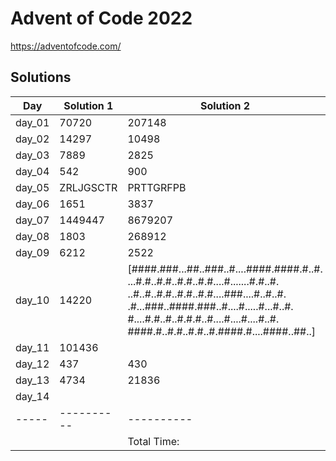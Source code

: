 # Advent of Code 2022

<https://adventofcode.com/>

## Solutions

|  Day  | Solution 1 | Solution 2 | Duration |
| ----- | ---------- | ---------- | -------- |
| day_01 | 70720 | 207148 |  60.639µs |
| day_02 | 14297 | 10498 |  123.148µs |
| day_03 | 7889 | 2825 |  369.761µs |
| day_04 | 542 | 900 |  416.121µs |
| day_05 | ZRLJGSCTR | PRTTGRFPB |  3.51858ms |
| day_06 | 1651 | 3837 |  746.191µs |
| day_07 | 1449447 | 8679207 |  5.401224ms |
| day_08 | 1803 | 268912 |  4.124946ms |
| day_09 | 6212 | 2522 |  7.537575ms |
| day_10 | 14220 | [####.###...##..###..#....####.####.#..#. ...#.#..#.#..#.#..#.#....#.......#.#..#. ..#..#..#.#..#.#..#.#....###....#..#..#. .#...###..####.###..#....#.....#...#..#. #....#.#..#..#.#.#..#....#....#....#..#. ####.#..#.#..#.#..#.####.#....####..##..] |  58.49µs |
| day_11 | 101436 | <no value> |  192.926µs |
| day_12 | 437 | 430 |  1.680741226s |
| day_13 | 4734 | 21836 |  3.880204ms |
| day_14 | <no value> | <no value> |  72ns |
| ----- | ---------- | ---------- | -------- |
|       |            |Total Time: | 1.707171103s |
